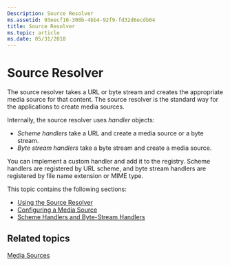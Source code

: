 ```yaml
---
Description: Source Resolver
ms.assetid: 93eecf10-308b-4bb4-92f9-fd32d6ecdb04
title: Source Resolver
ms.topic: article
ms.date: 05/31/2018
---
```


# Source Resolver

The source resolver takes a URL or byte stream and creates the appropriate media source for that content. The source resolver is the standard way for the applications to create media sources.

Internally, the source resolver uses *handler* objects:

-   *Scheme handlers* take a URL and create a media source or a byte stream.
-   *Byte stream handlers* take a byte stream and create a media source.

You can implement a custom handler and add it to the registry. Scheme handlers are registered by URL scheme, and byte stream handlers are registered by file name extension or MIME type.

This topic contains the following sections:

-   [Using the Source Resolver](using-the-source-resolver.md)
-   [Configuring a Media Source](configuring-a-media-source.md)
-   [Scheme Handlers and Byte-Stream Handlers](scheme-handlers-and-byte-stream-handlers.md)

## Related topics

<dl> <dt>

[Media Sources](media-sources.md)
</dt> </dl>

 

 



